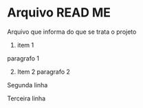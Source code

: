 # Arquivo READ ME

Arquivo que informa do que se trata o projeto
1. item 1
  <p>paragrafo 1</p>

2. Item 2
  paragrafo 2

Segunda linha

Terceira linha
